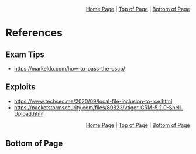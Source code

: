 <p align="right">
  <a href="/README.md">Home Page</a> |
  <a href="/References/README.md#">Top of Page</a> |
  <a href="/References/README.md#bottom-of-page">Bottom of Page</a>
</p>

# References
## Exam Tips
- https://markeldo.com/how-to-pass-the-oscp/

## Exploits
- https://www.techsec.me/2020/09/local-file-inclusion-to-rce.html
- https://packetstormsecurity.com/files/89823/vtiger-CRM-5.2.0-Shell-Upload.html

<p align="right">
  <a href="/README.md">Home Page</a> |
  <a href="/References/README.md#">Top of Page</a> |
  <a href="/References/README.md#bottom-of-page">Bottom of Page</a>
</p>

## Bottom of Page
